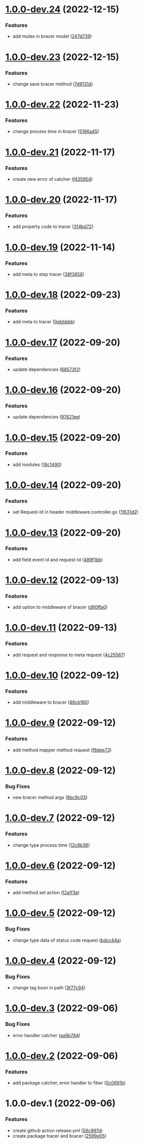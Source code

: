 # [1.0.0-dev.24](https://github.com/jaak-ai/jaak-japi/compare/v1.0.0-dev.23...v1.0.0-dev.24) (2022-12-15)


### Features

* add mutex in bracer model ([247d739](https://github.com/jaak-ai/jaak-japi/commit/247d739c99bb29ad147df693fc464032ba1f40ba))

# [1.0.0-dev.23](https://github.com/jaak-ai/jaak-japi/compare/v1.0.0-dev.22...v1.0.0-dev.23) (2022-12-15)


### Features

* change save bracer method ([7d9131d](https://github.com/jaak-ai/jaak-japi/commit/7d9131dd91c34fc5d8dd55d072af9858ba86d029))

# [1.0.0-dev.22](https://github.com/jaak-ai/jaak-japi/compare/v1.0.0-dev.21...v1.0.0-dev.22) (2022-11-23)


### Features

* change process time in bracer ([5166a45](https://github.com/jaak-ai/jaak-japi/commit/5166a45b3a5f77a06818691869ba3a5b151dd8d6))

# [1.0.0-dev.21](https://github.com/jaak-ai/jaak-japi/compare/v1.0.0-dev.20...v1.0.0-dev.21) (2022-11-17)


### Features

* create new error of catcher ([f435954](https://github.com/jaak-ai/jaak-japi/commit/f4359544ff21982b722ed2c87f070f76c8e31e3f))

# [1.0.0-dev.20](https://github.com/jaak-ai/jaak-japi/compare/v1.0.0-dev.19...v1.0.0-dev.20) (2022-11-17)


### Features

* add property code to tracer ([314bd72](https://github.com/jaak-ai/jaak-japi/commit/314bd7250dba7a30c73c24a1d1ad749aa486b2ff))

# [1.0.0-dev.19](https://github.com/jaak-ai/jaak-japi/compare/v1.0.0-dev.18...v1.0.0-dev.19) (2022-11-14)


### Features

* add meta to step tracer ([38f3856](https://github.com/jaak-ai/jaak-japi/commit/38f3856cfc37e181f2928a6b00104b73fbc1a481))

# [1.0.0-dev.18](https://github.com/jaak-ai/jaak-japi/compare/v1.0.0-dev.17...v1.0.0-dev.18) (2022-09-23)


### Features

* add meta to tracer ([0ebbbbb](https://github.com/jaak-ai/jaak-japi/commit/0ebbbbb2d043fc9e55fdc0d91591f7969ae81c3f))

# [1.0.0-dev.17](https://github.com/jaak-ai/jaak-japi/compare/v1.0.0-dev.16...v1.0.0-dev.17) (2022-09-20)


### Features

* update dependencies ([68573f2](https://github.com/jaak-ai/jaak-japi/commit/68573f22b91fcffd9375c87740eb67194eab57f4))

# [1.0.0-dev.16](https://github.com/jaak-ai/jaak-japi/compare/v1.0.0-dev.15...v1.0.0-dev.16) (2022-09-20)


### Features

* update dependencies ([97821ee](https://github.com/jaak-ai/jaak-japi/commit/97821ee90f293b967acd764bc412933e1c732527))

# [1.0.0-dev.15](https://github.com/jaak-ai/jaak-japi/compare/v1.0.0-dev.14...v1.0.0-dev.15) (2022-09-20)


### Features

* add modules ([16c1490](https://github.com/jaak-ai/jaak-japi/commit/16c14904adafbefe66b449f92da2d4fb827b1f50))

# [1.0.0-dev.14](https://github.com/jaak-ai/jaak-japi/compare/v1.0.0-dev.13...v1.0.0-dev.14) (2022-09-20)


### Features

* set Request-Id in header middleware.controller.go ([11631d2](https://github.com/jaak-ai/jaak-japi/commit/11631d29b1a754c36e0d30927003996fc0b41b5b))

# [1.0.0-dev.13](https://github.com/jaak-ai/jaak-japi/compare/v1.0.0-dev.12...v1.0.0-dev.13) (2022-09-20)


### Features

* add field event id and request-id ([489f1bb](https://github.com/jaak-ai/jaak-japi/commit/489f1bbe4fd4bdb1fe012f71feb3e5d7c8456afc))

# [1.0.0-dev.12](https://github.com/jaak-ai/jaak-japi/compare/v1.0.0-dev.11...v1.0.0-dev.12) (2022-09-13)


### Features

* add option to middleware of bracer ([d90ffa0](https://github.com/jaak-ai/jaak-japi/commit/d90ffa07f2d8ef288574a9ff32d648e2616423f0))

# [1.0.0-dev.11](https://github.com/jaak-ai/jaak-japi/compare/v1.0.0-dev.10...v1.0.0-dev.11) (2022-09-13)


### Features

* add request and response to meta request ([4c25567](https://github.com/jaak-ai/jaak-japi/commit/4c25567ee9233c288beec716bdc30e813b87a916))

# [1.0.0-dev.10](https://github.com/jaak-ai/jaak-japi/compare/v1.0.0-dev.9...v1.0.0-dev.10) (2022-09-12)


### Features

* add middleware to bracer ([46cb180](https://github.com/jaak-ai/jaak-japi/commit/46cb180c662ac768bc6495a46f62b507f4848aa0))

# [1.0.0-dev.9](https://github.com/jaak-ai/jaak-japi/compare/v1.0.0-dev.8...v1.0.0-dev.9) (2022-09-12)


### Features

* add method mapper method request ([f6dee73](https://github.com/jaak-ai/jaak-japi/commit/f6dee732f7e1b20f81bc6890d5c52337ce62299b))

# [1.0.0-dev.8](https://github.com/jaak-ai/jaak-japi/compare/v1.0.0-dev.7...v1.0.0-dev.8) (2022-09-12)


### Bug Fixes

* new bracer method args ([8bc9c03](https://github.com/jaak-ai/jaak-japi/commit/8bc9c03c2aeb63443491607593edae2a202a2341))

# [1.0.0-dev.7](https://github.com/jaak-ai/jaak-japi/compare/v1.0.0-dev.6...v1.0.0-dev.7) (2022-09-12)


### Features

* change type process time ([12c8b38](https://github.com/jaak-ai/jaak-japi/commit/12c8b388717a43e5b44edb0efc9138800d0c6fa6))

# [1.0.0-dev.6](https://github.com/jaak-ai/jaak-japi/compare/v1.0.0-dev.5...v1.0.0-dev.6) (2022-09-12)


### Features

* add method set action ([f2a1f3e](https://github.com/jaak-ai/jaak-japi/commit/f2a1f3ec7435c3a504649ec31415c74a0ac95717))

# [1.0.0-dev.5](https://github.com/jaak-ai/jaak-japi/compare/v1.0.0-dev.4...v1.0.0-dev.5) (2022-09-12)


### Bug Fixes

* change type data of status code request ([bdcc44a](https://github.com/jaak-ai/jaak-japi/commit/bdcc44ab25a0356b0dadaf60680db8bccedaad7e))

# [1.0.0-dev.4](https://github.com/jaak-ai/jaak-japi/compare/v1.0.0-dev.3...v1.0.0-dev.4) (2022-09-12)


### Bug Fixes

* change tag bson in path ([3f77c94](https://github.com/jaak-ai/jaak-japi/commit/3f77c947aa324b6f82733412a013fb81aac27fca))

# [1.0.0-dev.3](https://github.com/jaak-ai/jaak-japi/compare/v1.0.0-dev.2...v1.0.0-dev.3) (2022-09-06)


### Bug Fixes

* error handler catcher ([aa9b784](https://github.com/jaak-ai/jaak-japi/commit/aa9b7848b67e75660ae0d18b9872262894a28526))

# [1.0.0-dev.2](https://github.com/jaak-ai/jaak-japi/compare/v1.0.0-dev.1...v1.0.0-dev.2) (2022-09-06)


### Features

* add package catcher, error handler to fiber ([0c0691b](https://github.com/jaak-ai/jaak-japi/commit/0c0691bc7b2e47c89fea27d6596752bd3a508e4d))

# 1.0.0-dev.1 (2022-09-06)


### Features

* create github action release.yml ([59c997d](https://github.com/jaak-ai/jaak-japi/commit/59c997d78aeadc425b85fa8dfcafe5d7fb06fbef))
* create package tracer and bracer ([2599e05](https://github.com/jaak-ai/jaak-japi/commit/2599e0538306e23975866627c34f6e17fefe827a))
